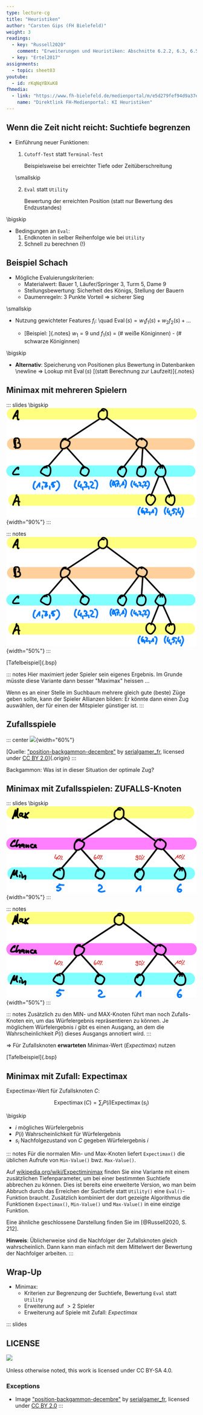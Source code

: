 ```yaml
---
type: lecture-cg
title: "Heuristiken"
author: "Carsten Gips (FH Bielefeld)"
weight: 3
readings:
  - key: "Russell2020"
    comment: "Erweiterungen und Heuristiken: Abschnitte 6.2.2, 6.3, 6.5"
  - key: "Ertel2017"
assignments:
  - topic: sheet03
youtube:
  - id: rKqNqYBXuK8
fhmedia:
  - link: "https://www.fh-bielefeld.de/medienportal/m/e5d279fef94d9a37e3b5d15fe9f807e024152e4c65a5a1110bab7871aff45828dba25d086e6a24f6a3a14111304b15f31c9844ff04473788595054d406790a59"
    name: "Direktlink FH-Medienportal: KI Heuristiken"
---
```



## Wenn die Zeit nicht reicht: Suchtiefe begrenzen

*   Einführung neuer Funktionen:
    1.  `Cutoff-Test` statt `Terminal-Test`

        Beispielsweise bei erreichter Tiefe oder Zeitüberschreitung

    \smallskip

    2.  `Eval` statt `Utility`

        Bewertung der erreichten Position (statt nur Bewertung des Endzustandes)

\bigskip

*   Bedingungen an `Eval`:
    1.  Endknoten in selber Reihenfolge wie bei `Utility`
    2.  Schnell zu berechnen (!)


## Beispiel Schach

*   Mögliche Evaluierungskriterien:
    *   Materialwert: Bauer 1, Läufer/Springer 3, Turm  5, Dame 9
    *   Stellungsbewertung: Sicherheit des Königs, Stellung der Bauern
    *   Daumenregeln: 3 Punkte Vorteil => sicherer Sieg

\smallskip

*   Nutzung gewichteter Features
    $f_i$: \quad $\operatorname{Eval}(s) = w_1f_1(s) + w_2f_2(s) + \ldots$

    *   [Beispiel: ]{.notes}  $w_1 = 9$ und $f_1(s)$ = (# weiße Königinnen) - (# schwarze Königinnen)

\bigskip

*   **Alternativ**: Speicherung von Positionen plus Bewertung in Datenbanken \newline
    => Lookup mit $\operatorname{Eval}(s)$ [(statt Berechnung zur Laufzeit)]{.notes}


## Minimax mit mehreren Spielern

::: slides
\bigskip
![](images/minimax3.png){width="90%"}
:::

::: notes
![](images/minimax3.png){width="50%"}
:::

[Tafelbeispiel]{.bsp}

::: notes
Hier maximiert jeder Spieler sein eigenes Ergebnis.  Im Grunde müsste diese
Variante dann besser "Maximax" heissen ...

Wenn es an einer Stelle im Suchbaum mehrere gleich gute (beste) Züge geben
sollte, kann der Spieler Allianzen bilden: Er könnte dann einen Zug auswählen,
der für einen der Mitspieler günstiger ist.
:::


## Zufallsspiele

::: center
![](https://live.staticflickr.com/3670/11267311625_e4758ff425_o_d.jpg){width="60%"}

[Quelle: ["position-backgammon-decembre"](https://www.flickr.com/photos/83436399@N04/11267311625) by [serialgamer_fr](https://www.flickr.com/photos/83436399@N04), licensed under [CC BY 2.0](https://creativecommons.org/licenses/by/2.0/?ref=ccsearch&atype=rich)]{.origin}
:::

Backgammon: Was ist in dieser Situation der optimale Zug?


## Minimax mit Zufallsspielen: ZUFALLS-Knoten

::: slides
\bigskip
![](images/expectimax.png){width="90%"}
:::

::: notes
![](images/expectimax.png){width="50%"}
:::

::: notes
Zusätzlich zu den MIN- und MAX-Knoten führt man noch Zufalls-Knoten ein, um
das Würfelergebnis repräsentieren zu können. Je möglichem Würfelergebnis $i$
gibt es einen Ausgang, an dem die Wahrscheinlichkeit $P(i)$ dieses Ausgangs
annotiert wird.
:::

=> Für Zufallsknoten **erwarteten** Minimax-Wert (*Expectimax*) nutzen

[Tafelbeispiel]{.bsp}


## Minimax mit Zufall: Expectimax

Expectimax-Wert für Zufallsknoten $C$:

$$
    \operatorname{Expectimax}(C) = \sum_i P(i) \operatorname{Expectimax}(s_i)
$$

\bigskip

*   $i$ mögliches Würfelergebnis
*   $P(i)$ Wahrscheinlichkeit für Würfelergebnis
*   $s_i$ Nachfolgezustand von $C$ gegeben Würfelergebnis $i$

::: notes
Für die normalen Min- und Max-Knoten liefert `Expectimax()` die üblichen
Aufrufe von `Min-Value()` bwz. `Max-Value()`.

Auf [wikipedia.org/wiki/Expectiminimax](https://en.wikipedia.org/wiki/Expectiminimax)
finden Sie eine Variante mit einem zusätzlichen Tiefenparameter, um bei einer bestimmten
Suchtiefe abbrechen zu können. Dies ist bereits eine erweiterte Version, wo man beim
Abbruch durch das Erreichen der Suchtiefe statt `Utility()` eine `Eval()`-Funktion
braucht. Zusätzlich kombiniert der dort gezeigte Algorithmus die Funktionen
`Expectimax()`, `Min-Value()` und `Max-Value()` in eine einzige Funktion.

Eine ähnliche geschlossene Darstellung finden Sie im [@Russell2020, S. 212].

**Hinweis**: Üblicherweise sind die Nachfolger der Zufallsknoten gleich wahrscheinlich.
Dann kann man einfach mit dem Mittelwert der Bewertung der Nachfolger arbeiten.
:::


## Wrap-Up

*   Minimax:
    *   Kriterien zur Begrenzung der Suchtiefe, Bewertung `Eval` statt `Utility`
    *   Erweiterung auf $>2$ Spieler
    *   Erweiterung auf Spiele mit Zufall: *Expectimax*







<!-- DO NOT REMOVE - THIS IS A LAST SLIDE TO INDICATE THE LICENSE AND POSSIBLE EXCEPTIONS (IMAGES, ...). -->
::: slides
## LICENSE
![](https://licensebuttons.net/l/by-sa/4.0/88x31.png)

Unless otherwise noted, this work is licensed under CC BY-SA 4.0.

### Exceptions
*   Image ["position-backgammon-decembre"](https://www.flickr.com/photos/83436399@N04/11267311625) by [serialgamer_fr](https://www.flickr.com/photos/83436399@N04), licensed under [CC BY 2.0](https://creativecommons.org/licenses/by/2.0/?ref=ccsearch&atype=rich)
:::
